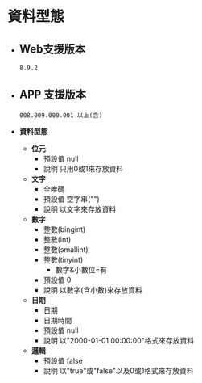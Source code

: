 # 資料型態

* ## Web支援版本
  
      8.9.2

* ## APP 支援版本

      008.009.000.001 以上(含)

* __資料型態__
  * __位元__
    * 預設值
          null
    * 說明
          只用0或1來存放資料
  * __文字__
    * 全唯碼
    * 預設值
          空字串("")
    * 說明
          以文字來存放資料
  * __數字__
    * 整數(bingint)
    * 整數(int)
    * 整數(smallint)
    * 整數(tinyint)
      * 數字&小數位=有
    * 預設值
          0
    * 說明
          以數字(含小數)來存放資料
  * __日期__
    * 日期
    * 日期時間
    * 預設值
          null
    * 說明
          以"2000-01-01 00:00:00"格式來存放資料
  * __邏輯__
    * 預設值
          false
    * 說明
          以"true"或"false"以及0或1格式來存放資料

